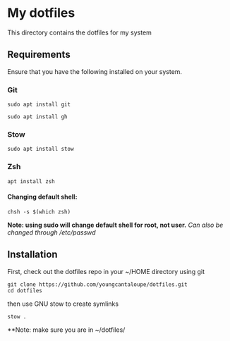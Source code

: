 # My dotfiles

This directory contains the dotfiles for my system

## Requirements

Ensure that you have the following installed on your system. 

### Git

```
sudo apt install git
```
```
sudo apt install gh
```

### Stow

```
sudo apt install stow
```

### Zsh

```
apt install zsh
```
#### Changing default shell:
```
chsh -s $(which zsh)
```
**Note: using sudo will change default shell for root, not user.**
*Can also be changed through /etc/passwd*

## Installation

First, check out the dotfiles repo in your ~/HOME directory using git

```
git clone https://github.com/youngcantaloupe/dotfiles.git
cd dotfiles
```

then use GNU stow to create symlinks

```
stow .
```
**Note: make sure you are in ~/dotfiles/
